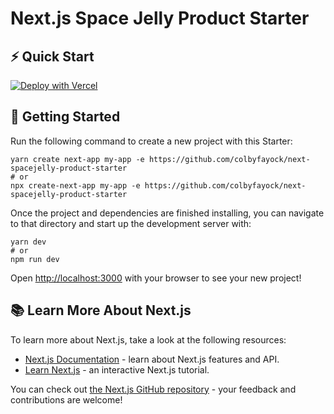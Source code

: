 # Next.js Space Jelly Product Starter



## ⚡️ Quick Start
[![Deploy with Vercel](https://vercel.com/button)](https://vercel.com/new/project?template=https://github.com/colbyfayock/next-spacejelly-product-starter)

## 🚀 Getting Started

Run the following command to create a new project with this Starter:

```
yarn create next-app my-app -e https://github.com/colbyfayock/next-spacejelly-product-starter
# or
npx create-next-app my-app -e https://github.com/colbyfayock/next-spacejelly-product-starter
```

Once the project and dependencies are finished installing, you can navigate to that directory and start up the development server with:
```
yarn dev
# or
npm run dev
```

Open [http://localhost:3000](http://localhost:3000) with your browser to see your new project!


## 📚 Learn More About Next.js

To learn more about Next.js, take a look at the following resources:

- [Next.js Documentation](https://nextjs.org/docs) - learn about Next.js features and API.
- [Learn Next.js](https://nextjs.org/learn) - an interactive Next.js tutorial.

You can check out [the Next.js GitHub repository](https://github.com/vercel/next.js/) - your feedback and contributions are welcome!
